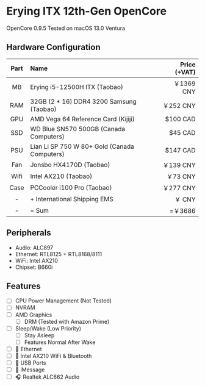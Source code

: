 # Erying ITX 12th-Gen OpenCore

OpenCore 0.9.5
Tested on macOS 13.0 Ventura

## Hardware Configuration

| Part | Name | Price (+VAT) |
|:--:|:--|--:|
| MB  | Erying i5-12500H ITX (Taobao)                | ￥1369 CNY |
| RAM | 32GB (2 * 16) DDR4 3200 Samsung (Taobao)     | ￥252  CNY |
| GPU | AMD Vega 64 Reference Card (Kijiji)          | $100   CAD |
| SSD | WD Blue SN570 500GB (Canada Computers)       | $45    CAD |
| PSU | Lian Li SP 750 W 80+ Gold (Canada Computers) | $147   CAD |
| Fan | Jonsbo HX4170D (Taobao)                      | ￥139  CNY |
| Wifi | Intel AX210 (Taobao)                        | ￥73   CNY |
| Case | PCCooler i100 Pro (Taobao)                  | ￥277  CNY |
|  -  | + International Shipping EMS                 | ￥     CNY |
|  -  | = Sum                                        | =￥3686    |

## Peripherals

* Audio: ALC897
* Ethernet: RTL8125 + RTL8168/8111
* WiFi: Intel AX210
* Chipset: B660i

## Features

- [ ] CPU Power Management (Not Tested)
- [ ] NVRAM
- [ ] AMD Graphics
  - [ ] DRM (Tested with Amazon Prime)
- [ ] Sleep/Wake (Low Priority)
  - [ ] Stay Asleep
  - [ ] Features Normal After Wake
- [ ] 📶 Ethernet
- [ ] 📶 Intel AX210 WiFi & Bluetooth
- [ ] 🔌 USB Ports
- [ ] 💬 iMessage
- [ ] 🎧 Realtek ALC662 Audio